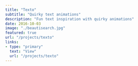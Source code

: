 ```yaml
---
title: "Texto"
subtitle: "Quirky text animations"
description: "Fun text inspiration with quirky animations"
date: 2016-10-03
image: "./beautisearch.jpg"
featured: true
url: "/projects/texto"
links:
- type: "primary"
  text: "View"
  url: "/projects/texto"
---
```

